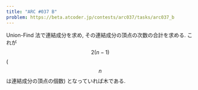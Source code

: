 ```yaml
---
title: "ARC #037 B"
problem: https://beta.atcoder.jp/contests/arc037/tasks/arc037_b
---
```

Union-Find 法で連結成分を求め, その連結成分の頂点の次数の合計を求める. これが $$ 2(n-1) $$ ($$ n $$ は連結成分の頂点の個数) となっていれば木である.

